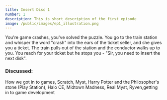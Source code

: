 ```yaml
---
title: Insert Disc 1
number: 1
description: This is short description of the first episode
image: /public/images/ep1_illustration.png
---
```


You're game crashes, you've solved the puzzle. You go to the train station and whisper the word "crash" into the ears of the ticket seller, and she gives you a ticket. The train pulls out of the station and the conductor walks up to you. You reach for your ticket but he stops you - "Sir, you need to insert the next disk".

### Discussed:

How we got in to games, Scratch, Myst, Harry Potter and the Philosopher's stone (Play Station), Halo CE, Midtown Madness, Real Myst, Ryven,getting in to game development
